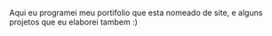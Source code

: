 Aqui eu programei meu portifolio que esta nomeado de site, e alguns projetos que eu elaborei tambem :)
